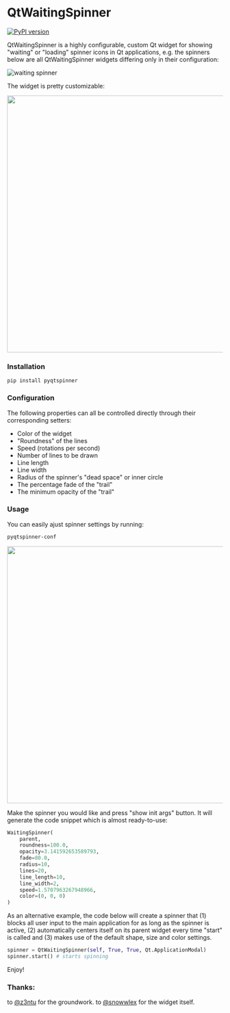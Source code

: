 # QtWaitingSpinner

[![PyPI version](https://badge.fury.io/py/pyqtspinner.svg)](https://badge.fury.io/py/pyqtspinner)

QtWaitingSpinner is a highly configurable, custom Qt widget for showing "waiting" or
"loading" spinner icons in Qt applications, e.g. the spinners below are all
QtWaitingSpinner widgets differing only in their configuration:

![waiting spinner](https://github.com/z3ntu/QtWaitingSpinner/blob/gh-pages/waiting-spinners.gif)

The widget is pretty customizable:

<img src="https://github.com/fbjorn/QtWaitingSpinner/blob/master/static/examples.png" width="600">


### Installation

`pip install pyqtspinner`

### Configuration

The following properties can all be controlled directly through their corresponding
setters:

- Color of the widget
- "Roundness" of the lines
- Speed (rotations per second)
- Number of lines to be drawn
- Line length
- Line width
- Radius of the spinner's "dead space" or inner circle
- The percentage fade of the "trail"
- The minimum opacity of the "trail"

### Usage

You can easily ajust spinner settings by running:

```bash
pyqtspinner-conf
```

<img src="https://github.com/fbjorn/QtWaitingSpinner/blob/master/static/config.png" width="600">

Make the spinner you would like and press "show init args" button. It will
generate the code snippet which is almost ready-to-use:

```python
WaitingSpinner(
    parent,
    roundness=100.0,
    opacity=3.141592653589793,
    fade=80.0,
    radius=10,
    lines=20,
    line_length=10,
    line_width=2,
    speed=1.5707963267948966,
    color=(0, 0, 0)
)
```

As an alternative example, the code below will create a spinner that (1) blocks all user
input to the main application for as long as the spinner is active, (2) automatically
centers itself on its parent widget every time "start" is called and (3) makes use of
the default shape, size and color settings.

```python
spinner = QtWaitingSpinner(self, True, True, Qt.ApplicationModal)
spinner.start() # starts spinning
```

Enjoy!

### Thanks:

to [@z3ntu](https://github.com/z3ntu) for the groundwork. to
[@snowwlex](https://github.com/snowwlex) for the widget itself.
